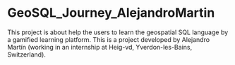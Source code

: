 # GeoSQL_Journey_AlejandroMartin
This project is about help the users to learn the geospatial SQL language by a gamified learning platform. This is a project developed by Alejandro Martín (working in an internship at Heig-vd, Yverdon-les-Bains, Switzerland). 
